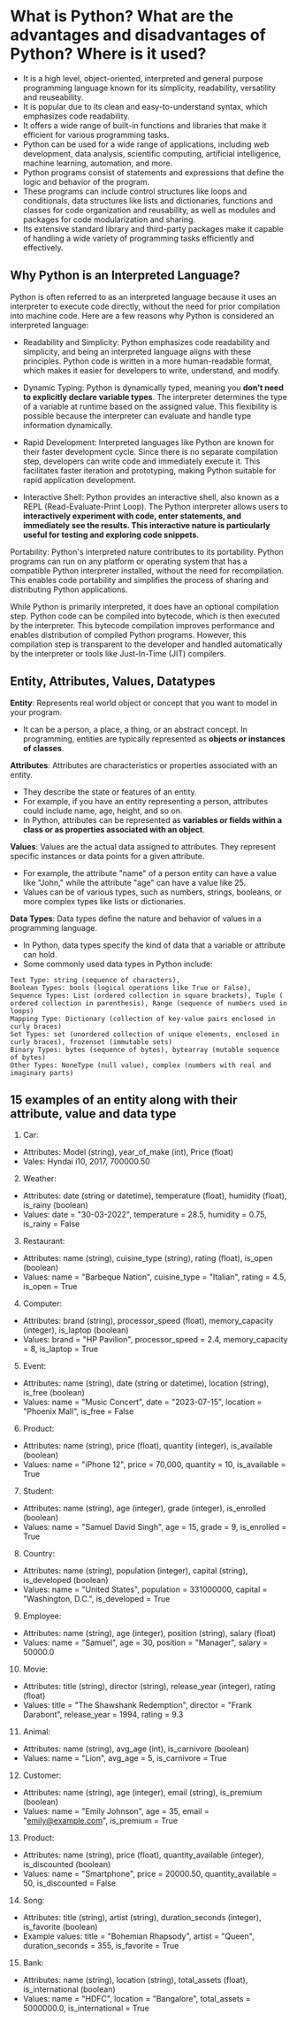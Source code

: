 # What is Python? What are the advantages and disadvantages of Python? Where is it used?

- It is a high level, object-oriented, interpreted and general purpose programming language known for its simplicity, readability, versatility and reuseability. 
- It is popular due to its clean and easy-to-understand syntax, which emphasizes code readability.
- It offers a wide range of built-in functions and libraries that make it efficient for various programming tasks.
- Python can be used for a wide range of applications, including web development, data analysis, scientific computing, artificial intelligence, machine learning, automation, and more. 
- Python programs consist of statements and expressions that define the logic and behavior of the program. 
- These programs can include control structures like loops and conditionals, data structures like lists and dictionaries, functions and classes for code organization and reusability, as well as modules and packages for code modularization and sharing.
- Its extensive standard library and third-party packages make it capable of handling a wide variety of programming tasks efficiently and effectively.

## Why Python is an Interpreted Language?
Python is often referred to as an interpreted language because it uses an interpreter to execute code directly, without the need for prior compilation into machine code. Here are a few reasons why Python is considered an interpreted language:

- Readability and Simplicity: Python emphasizes code readability and simplicity, and being an interpreted language aligns with these principles. Python code is written in a more human-readable format, which makes it easier for developers to write, understand, and modify.

- Dynamic Typing: Python is dynamically typed, meaning you **don't need to explicitly declare variable types**. The interpreter determines the type of a variable at runtime based on the assigned value. This flexibility is possible because the interpreter can evaluate and handle type information dynamically.

- Rapid Development: Interpreted languages like Python are known for their faster development cycle. Since there is no separate compilation step, developers can write code and immediately execute it. This facilitates faster iteration and prototyping, making Python suitable for rapid application development.

- Interactive Shell: Python provides an interactive shell, also known as a REPL (Read-Evaluate-Print Loop). The Python interpreter allows users to **interactively experiment with code, enter statements, and immediately see the results. This interactive nature is particularly useful for testing and exploring code snippets**.

Portability: Python's interpreted nature contributes to its portability. Python programs can run on any platform or operating system that has a compatible Python interpreter installed, without the need for recompilation. This enables code portability and simplifies the process of sharing and distributing Python applications.

While Python is primarily interpreted, it does have an optional compilation step. Python code can be compiled into bytecode, which is then executed by the interpreter. This bytecode compilation improves performance and enables distribution of compiled Python programs. However, this compilation step is transparent to the developer and handled automatically by the interpreter or tools like Just-In-Time (JIT) compilers.

## Entity, Attributes, Values, Datatypes

**Entity**: Represents real world object or concept that you want to model in your program. 
- It can be a person, a place, a thing, or an abstract concept. In programming, entities are typically represented as **objects or instances of classes**.

**Attributes**: Attributes are characteristics or properties associated with an entity. 
- They describe the state or features of an entity. 
- For example, if you have an entity representing a person, attributes could include name, age, height, and so on. 
- In Python, attributes can be represented as **variables or fields within a class or as properties associated with an object**.

**Values**: Values are the actual data assigned to attributes. They represent specific instances or data points for a given attribute. 
- For example, the attribute "name" of a person entity can have a value like "John," while the attribute "age" can have a value like 25. 
- Values can be of various types, such as numbers, strings, booleans, or more complex types like lists or dictionaries.

**Data Types**: Data types define the nature and behavior of values in a programming language. 
- In Python, data types specify the kind of data that a variable or attribute can hold. 
- Some commonly used data types in Python include:
```Numeric: int, float, string, boolean, 
Text Type: string (sequence of characters),
Boolean Types: bools (logical operations like True or False),
Sequence Types: List (ordered collection in square brackets), Tuple ( ordered collection in parenthesis), Range (sequence of numbers used in loops)
Mapping Type: Dictionary (collection of key-value pairs enclosed in curly braces)
Set Types: set (unordered collection of unique elements, enclosed in curly braces), frozenset (immutable sets)
Binary Types: bytes (sequence of bytes), bytearray (mutable sequence of bytes)
Other Types: NoneType (null value), complex (numbers with real and imaginary parts)
```

## 15 examples of an entity along with their attribute, value and data type
1. Car:
- Attributes: Model (string), year_of_make (int), Price (float)
- Vales: Hyndai i10, 2017, 700000.50

2. Weather:
- Attributes: date (string or datetime), temperature (float), humidity (float), is_rainy (boolean)
- Values: date = "30-03-2022", temperature = 28.5, humidity = 0.75, is_rainy = False

3. Restaurant:
- Attributes: name (string), cuisine_type (string), rating (float), is_open (boolean)
- Values: name = "Barbeque Nation", cuisine_type = "Italian", rating = 4.5, is_open = True

4. Computer:
- Attributes: brand (string), processor_speed (float), memory_capacity (integer), is_laptop (boolean)
- Values: brand = "HP Pavilion", processor_speed = 2.4, memory_capacity = 8, is_laptop = True

5. Event:
- Attributes: name (string), date (string or datetime), location (string), is_free (boolean)
- Values: name = "Music Concert", date = "2023-07-15", location = "Phoenix Mall", is_free = False

6. Product:
- Attributes: name (string), price (float), quantity (integer), is_available (boolean)
- Values: name = "iPhone 12", price = 70,000, quantity = 10, is_available = True

7. Student:
- Attributes: name (string), age (integer), grade (integer), is_enrolled (boolean)
- Values: name = "Samuel David Singh", age = 15, grade = 9, is_enrolled = True

8. Country:
- Attributes: name (string), population (integer), capital (string), is_developed (boolean)
- Values: name = "United States", population = 331000000, capital = "Washington, D.C.", is_developed = True

9. Employee:
- Attributes: name (string), age (integer), position (string), salary (float)
- Values: name = "Samuel", age = 30, position = "Manager", salary = 50000.0

10. Movie:
- Attributes: title (string), director (string), release_year (integer), rating (float)
- Values: title = "The Shawshank Redemption", director = "Frank Darabont", release_year = 1994, rating = 9.3

11. Animal:
- Attributes: name (string), avg_age (int), is_carnivore (boolean)
- Values: name = "Lion", avg_age = 5, is_carnivore = True

12. Customer:
- Attributes: name (string), age (integer), email (string), is_premium (boolean)
- Values: name = "Emily Johnson", age = 35, email = "emily@example.com", is_premium = True

13. Product:
- Attributes: name (string), price (float), quantity_available (integer), is_discounted (boolean)
- Values: name = "Smartphone", price = 20000.50, quantity_available = 50, is_discounted = False

14. Song:
- Attributes: title (string), artist (string), duration_seconds (integer), is_favorite (boolean)
- Example values: title = "Bohemian Rhapsody", artist = "Queen", duration_seconds = 355, is_favorite = True

15. Bank:
- Attributes: name (string), location (string), total_assets (float), is_international (boolean)
- Values: name = "HDFC", location = "Bangalore", total_assets = 5000000.0, is_international = True





